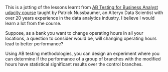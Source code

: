 This is a jotting of the lessons learnt from [AB Testing for Business Analyst udacity course](https://www.udacity.com/course/ab-testing--ud979) taught by Patrick Nussbaumer, an Alteryx Data Scientist with over 20 years experience in the data analytics industry. I believe I would learn a lot from the course.

Suppose, as a bank you want to change operating hours in all your locations, a question to consider would be, will changing operating hours lead to better performance?

Using AB testing methodologies, you can design an experiment where you can determine if the performance of a group of branches with the modified hours have statistical significant results over the control branches.